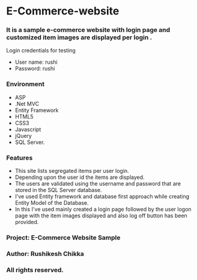 # E-Commerce-website
### It is a sample e-commerce website with login page and customized item images are displayed per login .

 Login credentials for testing
 - User name: rushi
 - Password: rushi

### Environment
- ASP 
- .Net MVC 
- Entity Framework
- HTML5
- CSS3
- Javascript
- jQuery
- SQL Server.

### Features
- This site lists segregated items per user login.
- Depending upon the user id the items are displayed. 
- The users are  validated using the username and password that are stored in the SQL Server database. 
- I've used Entity framework and database first approach while creating Entity Model of the Database.
- In this I've used mainly created a login page followed by the user logon page with the item images displayed and 
 also log off button has been provided.



 ### Project: E-Commerce Website Sample
 ### Author:    Rushikesh Chikka
 ### All rights reserved.
